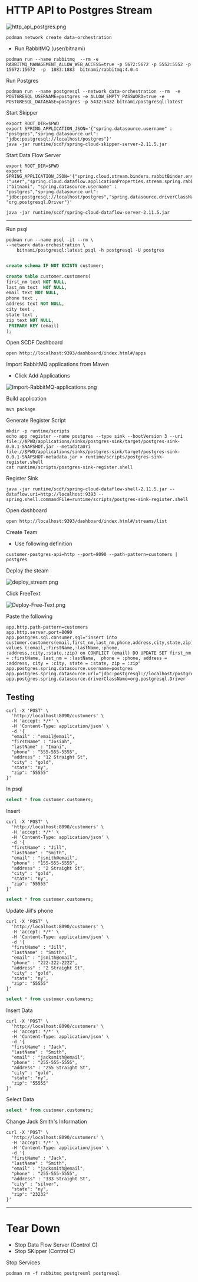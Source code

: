 # HTTP API to Postgres Stream

![http_api_postgres.png](img/http_api_postgres.png)

```shell
podman network create data-orchestration
```

- Run RabbitMQ (user/bitnami)
```shell
podman run --name rabbitmq  --rm -e RABBITMQ_MANAGEMENT_ALLOW_WEB_ACCESS=true -p 5672:5672 -p 5552:5552 -p 15672:15672  -p  1883:1883  bitnami/rabbitmq:4.0.4 
```

Run Postgres 
```shell
podman run --name postgresql --network data-orchestration --rm  -e POSTGRESQL_USERNAME=postgres -e ALLOW_EMPTY_PASSWORD=true -e POSTGRESQL_DATABASE=postgres -p 5432:5432 bitnami/postgresql:latest 
```


Start Skipper
```shell
export ROOT_DIR=$PWD
export SPRING_APPLICATION_JSON='{"spring.datasource.username" : "postgres","spring.datasource.url": "jdbc:postgresql://localhost/postgres"}'
java -jar runtime/scdf/spring-cloud-skipper-server-2.11.5.jar
```


Start Data Flow Server
```shell
export ROOT_DIR=$PWD
export SPRING_APPLICATION_JSON='{"spring.cloud.stream.binders.rabbitBinder.environment.spring.rabbitmq.username":"user","spring.cloud.stream.binders.rabbitBinder.environment.spring.rabbitmq.password":"bitnami","spring.rabbitmq.username":"user","spring.rabbitmq.password":"bitnami","spring.cloud.dataflow.applicationProperties.stream.spring.rabbitmq.username" :"user","spring.cloud.dataflow.applicationProperties.stream.spring.rabbitmq.password" :"bitnami", "spring.datasource.username" : "postgres","spring.datasource.url": "jdbc:postgresql://localhost/postgres","spring.datasource.driverClassName": "org.postgresql.Driver"}'

java -jar runtime/scdf/spring-cloud-dataflow-server-2.11.5.jar
```


--------

Run psql

```shell
podman run --name psql -it --rm \
--network data-orchestration \
    bitnami/postgresql:latest psql -h postgresql -U postgres
```



```sql

create schema IF NOT EXISTS customer;

create table customer.customers(
first_nm text NOT NULL,
last_nm text  NOT NULL,
email text NOT NULL,
phone text ,
address text NOT NULL,
city text ,
state text ,
zip text NOT NULL,
 PRIMARY KEY (email)
);

```


Open SCDF Dashboard


```shell
open http://localhost:9393/dashboard/index.html#/apps
```

Import RabbitMQ applications from Maven

- Click Add Applications

![Import-RabbitMQ-applications.png](img/Import-RabbitMQ-applications.png)




Build application

```shell
mvn package
```


Generate Register Script

```shell
mkdir -p runtime/scripts
echo app register --name postgres --type sink --bootVersion 3 --uri file://$PWD/applications/sinks/postgres-sink/target/postgres-sink-0.0.1-SNAPSHOT.jar --metadataUri file://$PWD/applications/sinks/postgres-sink/target/postgres-sink-0.0.1-SNAPSHOT-metadata.jar > runtime/scripts/postgres-sink-register.shell
cat runtime/scripts/postgres-sink-register.shell
```


Register Sink

```shell
java -jar runtime/scdf/spring-cloud-dataflow-shell-2.11.5.jar --dataflow.uri=http://localhost:9393 --spring.shell.commandFile=runtime/scripts/postgres-sink-register.shell
````

Open dashboard

```shell
open http://localhost:9393/dashboard/index.html#/streams/list
```


Create Team

- Use following definition

```shell
customer-postgres-api=http --port=8090 --path-pattern=customers | postgres
```

Deploy the steam

![deploy_stream.png](img/deploy_stream.png)

Click FreeText

![Deploy-Free-Text.png](img/Deploy-Free-Text.png)

Paste the following

```properties
app.http.path-pattern=customers
app.http.server.port=8090
app.postgres.sql.consumer.sql="insert into customer.customers(email,first_nm,last_nm,phone,address,city,state,zip) values (:email,:firstName,:lastName,:phone, :address,:city,:state,:zip) on CONFLICT (email) DO UPDATE SET first_nm = :firstName, last_nm = :lastName,  phone = :phone, address = :address, city = :city, state = :state, zip = :zip"
app.postgres.spring.datasource.username=postgres
app.postgres.spring.datasource.url="jdbc:postgresql://localhost/postgres"
app.postgres.spring.datasource.driverClassName=org.postgresql.Driver
```


## Testing


```shell
curl -X 'POST' \
  'http://localhost:8090/customers' \
  -H 'accept: */*' \
  -H 'Content-Type: application/json' \
  -d '{
  "email" : "email@email",
  "firstName" : "Josiah",
  "lastName" : "Imani",
  "phone" : "555-555-5555",
  "address" : "12 Straight St",
  "city" : "gold",
  "state": "ny",
  "zip": "55555"
}'
```


In psql 

```sql
select * from customer.customers;

```

Insert

```shell
curl -X 'POST' \
  'http://localhost:8090/customers' \
  -H 'accept: */*' \
  -H 'Content-Type: application/json' \
  -d '{
  "firstName" : "Jill",
  "lastName" : "Smith",
  "email" : "jsmith@email",
  "phone" : "155-555-5555",
  "address" : "2 Straight St",
  "city" : "gold",
  "state": "ny",
  "zip": "55555"
}'
```
```sql
select * from customer.customers;
```


Update Jill's phone

```shell
curl -X 'POST' \
  'http://localhost:8090/customers' \
  -H 'accept: */*' \
  -H 'Content-Type: application/json' \
  -d '{
  "firstName" : "Jill",
  "lastName" : "Smith",
  "email" : "jsmith@email",
  "phone" : "222-222-2222",
  "address" : "2 Straight St",
  "city" : "gold",
  "state": "ny",
  "zip": "55555"
}'
```

```sql
select * from customer.customers;

```

Insert Data 

```shell
curl -X 'POST' \
  'http://localhost:8090/customers' \
  -H 'accept: */*' \
  -H 'Content-Type: application/json' \
  -d '{
  "firstName" : "Jack",
  "lastName" : "Smith",
  "email" : "jacksmith@email",
  "phone" : "255-555-5555",
  "address" : "255 Straight St",
  "city" : "gold",
  "state": "ny",
  "zip": "55555"
}'
```

Select Data

```sql
select * from customer.customers;

```
Change Jack Smith's Information

```shell
curl -X 'POST' \
  'http://localhost:8090/customers' \
  -H 'accept: */*' \
  -H 'Content-Type: application/json' \
  -d '{
  "firstName" : "Jack",
  "lastName" : "Smith",
  "email" : "jacksmith@email",
  "phone" : "255-555-5555",
  "address" : "333 Straight St",
  "city" : "silver",
  "state": "ny",
  "zip": "23232"
}'
```

-----------------------
# Tear Down

- Stop Data Flow Server (Control C)
- Stop SKipper (Control C)

Stop Services

```shell
podman rm -f rabbitmq postgresml postgresql
```